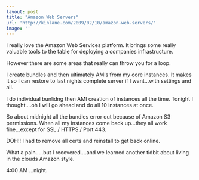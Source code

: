 ```yaml
---
layout: post
title: "Amazon Web Servers"
url: 'http://kinlane.com/2009/02/10/amazon-web-servers/'
image: ''
---
```


I really love the Amazon Web Services platform. It brings some really valuable tools to the table for deploying a companies infrastructure.

However there are some areas that really can throw you for a loop.

I create bundles and then ultimately AMIs from my core instances. It makes it so I can restore to last nights complete server if I want...with settings and all.

I do individual bunlidng then AMI creation of instances all the time. Tonight I thought....oh I will go ahead and do all 10 instances at once.

So about midnight all the bundles error out because of Amazon S3 permissions. When all my instances come back up...they all work fine...except for SSL / HTTPS / Port 443.

DOH!! I had to remove all certs and reinstall to get back online.

What a pain.....but I recovered....and we learned another tidbit about living in the clouds Amazon style.

4:00 AM ...night.